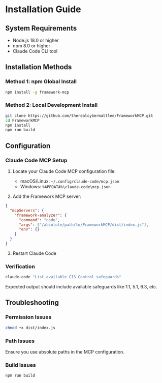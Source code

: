 # Installation Guide

## System Requirements

- Node.js 18.0 or higher
- npm 8.0 or higher  
- Claude Code CLI tool

## Installation Methods

### Method 1: npm Global Install

```bash
npm install -g framework-mcp
```

### Method 2: Local Development Install

```bash
git clone https://github.com/therealcybermattlee/FrameworkMCP.git
cd FrameworkMCP
npm install
npm run build
```

## Configuration

### Claude Code MCP Setup

1. Locate your Claude Code MCP configuration file:
   - macOS/Linux: `~/.config/claude-code/mcp.json`
   - Windows: `%APPDATA%\claude-code\mcp.json`

2. Add the Framework MCP server:

```json
{
  "mcpServers": {
    "framework-analyzer": {
      "command": "node",
      "args": ["/absolute/path/to/FrameworkMCP/dist/index.js"],
      "env": {}
    }
  }
}
```

3. Restart Claude Code

### Verification

```bash
claude-code "List available CIS Control safeguards"
```

Expected output should include available safeguards like 1.1, 5.1, 6.3, etc.

## Troubleshooting

### Permission Issues
```bash
chmod +x dist/index.js
```

### Path Issues
Ensure you use absolute paths in the MCP configuration.

### Build Issues
```bash
npm run build
```
